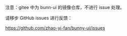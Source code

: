 注意：gitee 中为 bunn-ui 的镜像仓库，不进行 issue 处理。

请移步 GitHub issues 进行反馈：

https://github.com/zhao-yi-fan/bunny-ui/issues